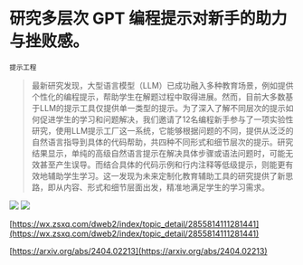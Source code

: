 # 研究多层次 GPT 编程提示对新手的助力与挫败感。
`提示工程`
> 最新研究发现，大型语言模型（LLM）已成功融入多种教育场景，例如提供个性化的编程提示，帮助学生在解题过程中取得进展。然而，目前大多数基于LLM的提示工具仅提供单一类型的提示。为了深入了解不同层次的提示如何促进学生的学习和问题解决，我们邀请了12名编程新手参与了一项实验性研究，使用LLM提示工厂这一系统，它能够根据问题的不同，提供从泛泛的自然语言指导到具体的代码帮助，共四种不同形式和细节层次的提示。研究结果显示，单纯的高级自然语言提示在解决具体步骤或语法问题时，可能无效甚至产生误导。而结合具体的代码示例和行内注释等低级提示，则能更有效地辅助学生学习。这一发现为未来定制化教育辅助工具的研究提供了新思路，即从内容、形式和细节层面出发，精准地满足学生的学习需求。

![](https://raw.githubusercontent.com/HuggingAGI/HuggingArxiv/main/paper_images/2404.02213/interface.png)
![](https://raw.githubusercontent.com/HuggingAGI/HuggingArxiv/main/paper_images/2404.02213/heatmap.png)

[https://wx.zsxq.com/dweb2/index/topic_detail/2855814111281441](https://wx.zsxq.com/dweb2/index/topic_detail/2855814111281441)

[https://arxiv.org/abs/2404.02213](https://arxiv.org/abs/2404.02213)